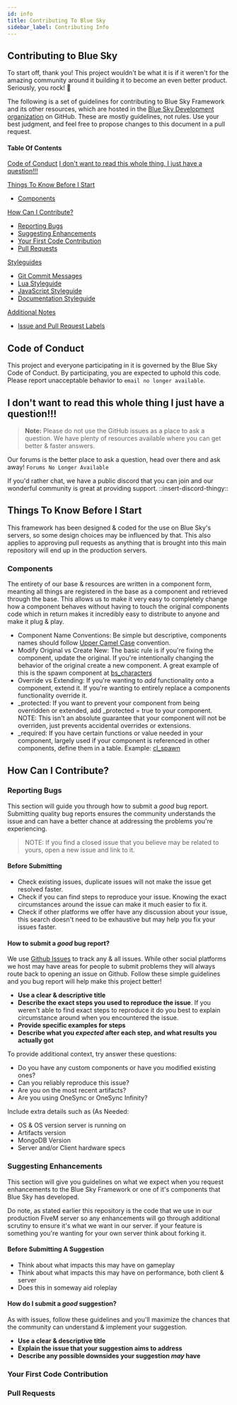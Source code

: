 ```yaml
---
id: info
title: Contributing To Blue Sky
sidebar_label: Contributing Info
---
```


## Contributing to Blue Sky

To start off, thank you! This project wouldn't be what it is if it weren't for the amazing community around it building it to become an even better product. Seriously, you rock! 🤗

The following is a set of guidelines for contributing to Blue Sky Framework and its other resources, which are hosted in the [Blue Sky Development organization](https://github.com/BlueSky-Development) on GitHub. These are mostly guidelines, not rules. Use your best judgment, and feel free to propose changes to this document in a pull request.

#### Table Of Contents
[Code of Conduct](#code-of-conduct)
[I don't want to read this whole thing, I just have a question!!!](#i-dont-want-to-read-this-whole-thing-i-just-have-a-question)

[Things To Know Before I Start](#things-to-know-before-i-start)
  * [Components](#components)

[How Can I Contribute?](#how-can-i-contribute)
  * [Reporting Bugs](#reporting-bugs)
  * [Suggesting Enhancements](#suggesting-enhancements)
  * [Your First Code Contribution](#your-first-code-contribution)
  * [Pull Requests](#pull-requests)

[Styleguides](#styleguides)
  * [Git Commit Messages](#git-commit-messages)
  * [Lua Styleguide](#lua-styleguide)
  * [JavaScript Styleguide](#javascript-styleguide)
  * [Documentation Styleguide](#documentation-styleguide)

[Additional Notes](#additional-notes)
  * [Issue and Pull Request Labels](#labels)

## Code of Conduct

This project and everyone participating in it is governed by the Blue Sky Code of Conduct. By participating, you are expected to uphold this code. Please report unacceptable behavior to `email no longer available`.

## I don't want to read this whole thing I just have a question!!!

> **Note:** Please do not use the GitHub issues as a place to ask a question. We have plenty of resources available where you can get better & faster answers.

Our forums is the better place to ask a question, head over there and ask away! `Forums No Longer Available`

If you'd rather chat, we have a public discord that you can join and our wonderful community is great at providing support. ::insert-discord-thingy::

## Things To Know Before I Start
This framework has been designed & coded for the use on Blue Sky's servers, so some design choices may be influenced by that. This also applies to approving pull requests as anything that is brought into this main repository will end up in the production servers.

### Components
The entirety of our base & resources are written in a component form, meanting all things are registered in the base as a component and retrieved through the base. This allows us to make it very easy to completely change how a component behaves without having to touch the original components code which in return makes it incredibly easy to distribute to anyone and make it plug & play.

 - Component Name Conventions: Be simple but descriptive, components names should follow [Upper Camel Case](https://wiki.c2.com/?UpperCamelCase) convention.
 - Modify Original vs Create New: The basic rule is if you're fixing the component, update the original. If you're intentionally changing the behavior of the original create a new component. A great example of this is the spawn component at [bs_characters](https://github.com/GitScorz/bluesky/blob/master/bs_characters/client/spawn.lua)
 - Override vs Extending: If you're wanting to *add* functionality onto a component, extend it. If you're wanting to entirely replace a components functionality override it.
 - _protected: If you want to prevent your component from being overridden or extended, add _protected = true to your component. NOTE: This isn't an absolute guarantee that your component will not be overriden, just prevents accidental overrides or extensions.
 - _required: If you have certain functions or value needed in your component, largely used if your component is referenced in other components, define them in a table. Example: [cl_spawn](https://github.com/GitScorz/bluesky/blob/master/bs_base/core/cl_spawn.lua)

## How Can I Contribute?

### Reporting Bugs
This section will guide you through how to submit a *good* bug report. Submitting quality bug reports ensures the community understands the issue and can have a better chance at addressing the problems you're experiencing.

> NOTE: If you find a closed issue that you believe may be related to yours, open a new issue and link to it.

#### Before Submitting
- Check existing issues, duplicate issues will not make the issue get resolved faster.
- Check if you can find steps to reproduce your issue. Knowing the exact circumstances around the issue can make it much easier to fix it.
- Check if other platforms we offer have any discussion about your issue, this search doesn't need to be exhaustive but may help you fix your issues faster.

#### How to submit a *good* bug report?
We use [Github Issues](https://github.com/GitScorz/bluesky/issues) to track any & all issues. While other social platforms we host may have areas for people to submit problems they will always route back to opening an issue on Github. Follow these simple guidelines and you bug report will help make this project better!
- __Use a clear & descriptive title__
- __Describe the exact steps you used to reproduce the issue__. If you weren't able to find exact steps to reproduce it do you best to explain circumstance around when you encountered the issue.
- __Provide specific examples for steps__
- __Describe what you *expected* after each step, and what results you actually got__

To provide additional context, try answer these questions:
- Do you have any custom components or have you modified existing ones?
- Can you reliably reproduce this issue?
- Are you on the most recent artifacts?
- Are you using OneSync or OneSync Infinity?

Include extra details such as (As Needed:
- OS & OS version server is running on
- Artifacts version
- MongoDB Version
- Server and/or Client hardware specs

### Suggesting Enhancements
This section will give you guidelines on what we expect when you request enhancements to the Blue Sky Framework or one of it's components that Blue Sky has developed.

Do note, as stated earlier this repository is the code that we use in our production FiveM server so any enhancements will go through additional scrutiny to ensure it's what we want in our server. if your feature is something you're wanting for your own server think about forking it.

#### Before Submitting A Suggestion
- Think about what impacts this may have on gameplay
- Think about what impacts this may have on performance, both client & server
- Does this in someway aid roleplay

#### How do I submit a *good* suggestion?
As with issues, follow these guidelines and you'll maximize the chances that the community can understand & implement your suggestion.
- __Use a clear & descriptive title__
- __Explain the issue that your suggestion aims to address__
- __Describe any possible downsides your suggestion *may* have__

### Your First Code Contribution

### Pull Requests